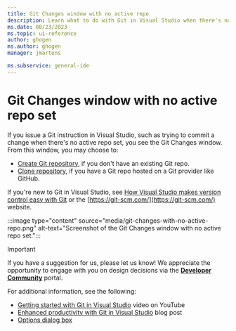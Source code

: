 ```yaml
---
title: Git Changes window with no active repo
description: Learn what to do with Git in Visual Studio when there's no active repo set
ms.date: 08/23/2023
ms.topic: ui-reference
author: ghogen
ms.author: ghogen
manager: jmartens

ms.subservice: general-ide
---
```


# Git Changes window with no active repo set

If you issue a Git instruction in Visual Studio, such as trying to commit a change when there's no active repo set, you see the Git Changes window. From this window, you may choose to:

- [Create Git repository](git-create-repository.md), if you don't have an existing Git repo.
- [Clone repository](git-clone-repository.md), if you have a Git repo hosted on a Git provider like GitHub.

If you're new to Git in Visual Studio, see [How Visual Studio makes version control easy with Git](git-with-visual-studio.md) or the [https://git-scm.com/](https://git-scm.com/) website.

:::image type="content" source="media/git-changes-with-no-active-repo.png" alt-text="Screenshot of the Git Changes window with no active repo set.":::

> [!IMPORTANT]
> If you have a suggestion for us, please let us know! We appreciate the opportunity to engage with you on design decisions via the [**Developer Community**](https://aka.ms/vsgitsuggestions) portal.

For additional information, see the following:

- [Getting started with Git in Visual Studio](https://www.youtube.com/watch?v=GCZ9x3yqkyc) video on YouTube
- [Enhanced productivity with Git in Visual Studio](https://devblogs.microsoft.com/visualstudio/enhanced-productivity-with-git-in-visual-studio/) blog post
- [Options dialog box](../ide/reference/options-dialog-box-visual-studio.md)
